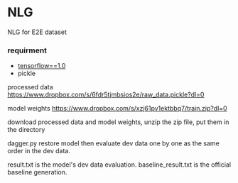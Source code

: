 # NLG
NLG for E2E dataset 

### requirment ###
- [tensorflow==1.0](https://github.com/tensorflow/tensorflow/tree/r1.0)
- pickle


processed data https://www.dropbox.com/s/6fdr5tjmbsios2e/raw_data.pickle?dl=0

model weights https://www.dropbox.com/s/xzj61pv1ektbbq7/train.zip?dl=0

download processed data and model weights, unzip the zip file, put them in the directory

dagger.py restore model then evaluate dev data one by one as the same order in the dev data. 

result.txt is the model's dev data evaluation. baseline_result.txt is the official baseline generation.


